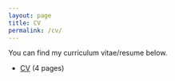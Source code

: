 ```yaml
---
layout: page
title: CV
permalink: /cv/
---
```


You can find my curriculum vitae/resume below.
<ul>
	<li><a href="cv_cbkarki.pdf">CV</a> (4 pages)</li>
	<!-- <li><a href="cv_cbkarki.pdf">CV</a> (4 pages)</li>
	<li><a href="short_cv.pdf">Short resume</a> (1 page)</li> -->
</ul>
